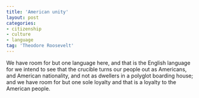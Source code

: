 ```yaml
---
title: 'American unity'
layout: post
categories:
- citizenship
- culture
- language
tag: 'Theodore Roosevelt'
---
```


We have room for but one language here, and that is the English language for we intend to see that the crucible turns our people out as Americans, and American nationality, and not as dwellers in a polyglot boarding house; and we have room for but one sole loyalty and that is a loyalty to the American people.